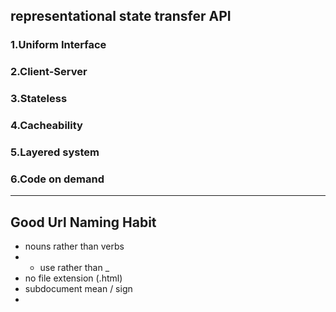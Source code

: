 
## representational state transfer  API

### 1.Uniform Interface
### 2.Client-Server

### 3.Stateless

### 4.Cacheability

### 5.Layered system
### 6.Code on demand

---

## Good Url Naming Habit

- nouns rather than verbs
- - use rather than _
- no file extension (.html)
- subdocument  mean   / sign 
- 